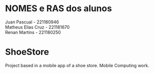 # NOMES e RAS dos alunos
Juan Pascual - 221180946\
Matheus Elias Cruz - 221181670\
Renan Martins - 221180250 


# ShoeStore
Project based in a mobile app of a shoe store. Mobile Computing work.
